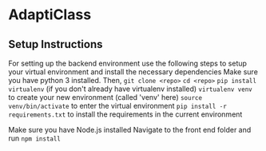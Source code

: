 # AdaptiClass


## Setup Instructions 

For setting up the backend environment use the following steps to setup your virtual environment and install the necessary dependencies
Make sure you have python 3 installed. 
Then, 
```git clone <repo>```
```cd <repo>```
```pip install virtualenv``` (if you don't already have virtualenv installed)
```virtualenv venv``` to create your new environment (called 'venv' here)
```source venv/bin/activate``` to enter the virtual environment
```pip install -r requirements.txt``` to install the requirements in the current environment

Make sure you have Node.js installed
Navigate to the front end folder and run
```npm install```